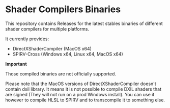 # Shader Compilers Binaries

This repository contains Releases for the latest stables binaries of different shader compilers for multiple platforms.

It currently provides:

- DirectXShaderCompiler (MacOS x64)
- SPIRV-Cross (Windows x64, Linux x64, MacOS x64)

**Important**

Those compiled binaries are not officially supported.

Please note that the MacOS versions of DirectXShaderCompiler doesn't contain dxil library. It means it is not possible to compile DXIL shaders that are signed (They will not run on a prod Windows install). You can use it however to compile HLSL to SPIRV and to transcompile it to something else.
